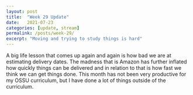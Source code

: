 ```yaml
---
layout: post
title:  "Week 29 Update"
date:   2021-07-23
categories: [update, stream]
permalink: /posts/week-29/
excerpt: "Moving and trying to study things is hard"
---
```


A big life lesson that comes up again and again is how bad we are at estimating delivery dates. The madness that is Amazon has further inflated how quickly things can be delivered and in relation to that is how fast we think we can get things done. This month has not been very productive for my OSSU curriculum, but I have done a lot of things outside of the curriculum.